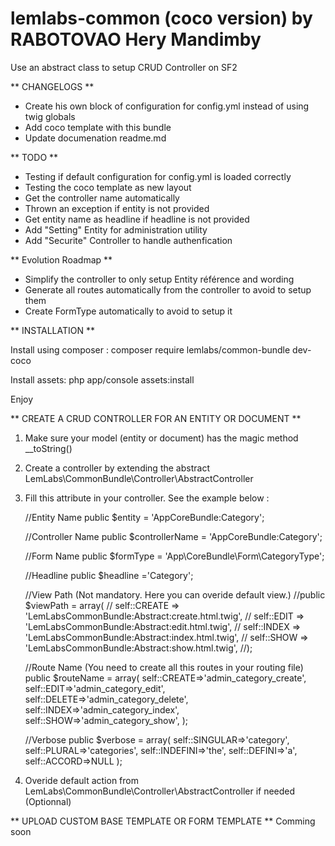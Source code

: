 lemlabs-common (coco version) by RABOTOVAO Hery Mandimby
======================

Use an abstract class to setup CRUD Controller on SF2


** CHANGELOGS **
- Create his own block of configuration for config.yml instead of using twig globals
- Add coco template with this bundle
- Update documenation readme.md


** TODO **
- Testing if default configuration for config.yml is loaded correctly
- Testing the coco template as new layout
- Get the controller name automatically
- Thrown an exception if entity is not provided
- Get entity name as headline if headline is not provided
- Add "Setting" Entity for administration utility
- Add "Securite" Controller to handle authenfication


** Evolution Roadmap **
- Simplify the controller to only setup Entity référence and wording
- Generate all routes automatically from the controller to avoid to setup them
- Create FormType automatically  to avoid to setup it


** INSTALLATION **

Install using composer :
composer require lemlabs/common-bundle dev-coco

Install assets:
php app/console assets:install
			
Enjoy



** CREATE A CRUD CONTROLLER FOR AN ENTITY OR DOCUMENT **

1. Make sure your model (entity or document) has the magic method __toString()

2. Create a controller by extending the abstract LemLabs\CommonBundle\Controller\AbstractController

3. Fill this attribute in your controller. See the example below :
	
	//Entity Name
	public $entity = 'AppCoreBundle:Category';
	
	//Controller Name
	public $controllerName = 'AppCoreBundle:Category';
	
	//Form Name
	public $formType = 'App\CoreBundle\Form\CategoryType';
	
	//Headline
	public $headline ='Category';
	
	//View Path (Not mandatory. Here you can overide default view.)
	//public $viewPath = array(
    //    self::CREATE => 'LemLabsCommonBundle:Abstract:create.html.twig',
    //    self::EDIT => 'LemLabsCommonBundle:Abstract:edit.html.twig',
    //    self::INDEX => 'LemLabsCommonBundle:Abstract:index.html.twig',
    //    self::SHOW => 'LemLabsCommonBundle:Abstract:show.html.twig',
    //);

	//Route Name (You need to create all this routes in your routing file)	
	public $routeName = array(
			self::CREATE=>'admin_category_create',
			self::EDIT=>'admin_category_edit',
			self::DELETE=>'admin_category_delete',
			self::INDEX=>'admin_category_index',
			self::SHOW=>'admin_category_show',
			);
	
	//Verbose
	public $verbose = array(
			self::SINGULAR=>'category',
			self::PLURAL=>'categories',
			self::INDEFINI=>'the',
			self::DEFINI=>'a',
			self::ACCORD=>NULL
			);

4. Overide default action from LemLabs\CommonBundle\Controller\AbstractController if needed (Optionnal)


** UPLOAD CUSTOM BASE TEMPLATE OR FORM TEMPLATE **
Comming soon